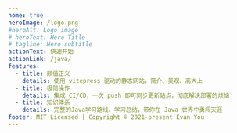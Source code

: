 ```yaml
---
home: true
heroImage: /logo.png
#heroAlt: Logo image
# heroText: Hero Title
# tagline: Hero subtitle
actionText: 快速开始
actionLink: /java/
features:
  - title: 颜值正义
    details: 使用 vitepress 驱动的静态网站，简介、美观、高大上
  - title: 极简操作
    details: 集成 CI/CD，一次 push 即可同步更新站点，彻底解决部署的烦恼
  - title: 知识体系
    details: 完整的Java学习路线、学习总结，带你在 Java 世界中勇闯天涯
footer: MIT Licensed | Copyright © 2021-present Evan You
---
```


